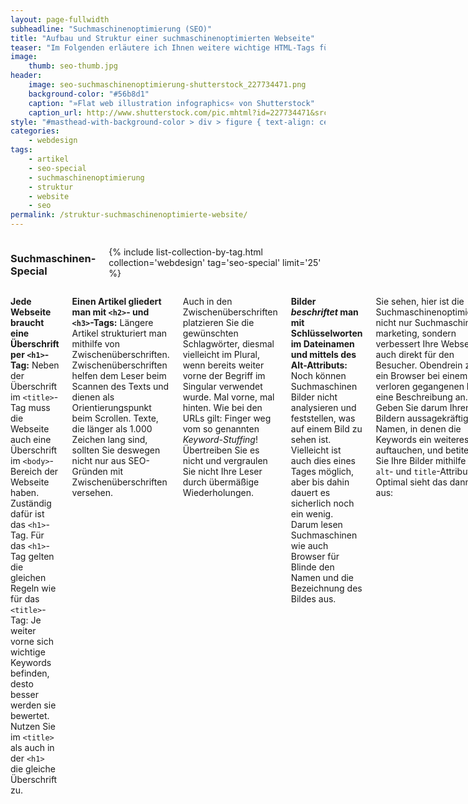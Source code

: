```yaml
---
layout: page-fullwidth
subheadline: "Suchmaschinenoptimierung (SEO)"
title: "Aufbau und Struktur einer suchmaschinenoptimierten Webseite"
teaser: "Im Folgenden erläutere ich Ihnen weitere wichtige HTML-Tags für den Aufbau eines Dokumentes. Diese Liste von Tags stammt aus einer Umfrage unter SEO-Experten, die Sie bei <a href='https://moz.com/search-ranking-factors'>Search Engine Ranking Factors</a> finden."
image:
    thumb: seo-thumb.jpg
header:
    image: seo-suchmaschinenoptimierung-shutterstock_227734471.png
    background-color: "#56b8d1"
    caption: "»Flat web illustration infographics« von Shutterstock"
    caption_url: http://www.shutterstock.com/pic.mhtml?id=227734471&src=id
style: "#masthead-with-background-color > div > figure { text-align: center; }"
categories:
    - webdesign
tags:
    - artikel
    - seo-special
    - suchmaschinenoptimierung
    - struktur
    - website
    - seo
permalink: /struktur-suchmaschinenoptimierte-website/
---
```

<div class="row">
<div class="medium-5 medium-push-7 columns" markdown="1">
<h3 class="m0">Suchmaschinen-Special</h3>

{% include list-collection-by-tag.html collection='webdesign' tag='seo-special' limit='25' %}

</div><!-- /.medium-5.columns -->
<div class="medium-7 medium-pull-5 columns" markdown="1">


**Jede Webseite braucht eine Überschrift per `<h1>`-Tag:** Neben der Überschrift im `<title>`-Tag muss die Webseite auch eine Überschrift im `<body>`-Bereich der Webseite haben. Zuständig dafür ist das `<h1>`- Tag. Für das `<h1>`-Tag gelten die gleichen Regeln wie für das `<title>`-Tag: Je weiter vorne sich wichtige Keywords befinden, desto besser werden sie bewertet. Nutzen Sie im `<title>` als auch in der `<h1>` die gleiche Überschrift zu.

**Einen Artikel gliedert man mit `<h2>`- und `<h3>`-Tags:** Längere Artikel strukturiert man mithilfe von Zwischenüberschriften. Zwischenüberschriften helfen dem Leser beim Scannen des Texts und dienen als Orientierungspunkt beim Scrollen. Texte, die länger als 1.000 Zeichen lang sind, sollten Sie deswegen nicht nur aus SEO-Gründen mit Zwischenüberschriften versehen.

Auch in den Zwischenüberschriften platzieren Sie die gewünschten Schlagwörter, diesmal vielleicht im Plural, wenn bereits weiter vorne der Begriff im Singular verwendet wurde. Mal vorne, mal hinten. Wie bei den URLs gilt: Finger weg vom so genannten *Keyword-Stuffing*! Übertreiben Sie es nicht und vergraulen Sie nicht Ihre Leser durch übermäßige Wiederholungen.

**Bilder *beschriftet* man mit Schlüsselworten im Dateinamen und mittels des Alt-Attributs:** Noch können Suchmaschinen Bilder nicht analysieren und feststellen, was auf einem Bild zu sehen ist. Vielleicht ist auch dies eines Tages möglich, aber bis dahin dauert es sicherlich noch ein wenig. Darum lesen Suchmaschinen wie auch Browser für Blinde den Namen und die Bezeichnung des Bildes aus.

Sie sehen, hier ist die Suchmaschinenoptimierung nicht nur Suchmaschinen&shy;marketing, sondern verbessert Ihre Webseite auch direkt für den Besucher. Obendrein zeigt ein Browser bei einem verloren gegangenen Bild eine Beschreibung an. Geben Sie darum Ihren Bildern aussagekräftige Namen, in denen die Keywords ein weiteres Mal auftauchen, und betiteln Sie Ihre Bilder mithilfe des `alt`- und `title`-Attributs. Optimal sieht das dann so aus:

{% highlight html %}
<img src="tipps-tricks-twitter.jpg" alt="Tipps und Tricks für Twitter"
title="Tipps und Tricks für Twitter" height="276" width="597"/>
{% endhighlight %}

**Heben Sie Schlagworte und Begriffe mit `<em>` und `<strong>` hervor:** Ein weiteres hilfreiches Stilmittel, um Texte zu gestalten, die schnell erfassbar sind, ist die Methode fette Schrift zu nutzen. Exzellent nutzt zum Beispiel das englischsprachige Smashing Magazine – *sowieso eine tolle Adresse für Webdesigntipps* – diese Textauszeichnung – unter anderem in diesem Artikel: [»Getting Started With Content Management Systems«][7].


[Teil 6: Links richtig setzen ›]({{ site.url }}/links-setzen/)
{: .button.radius }



 [1]: http://de.wikipedia.org/wiki/Braillezeile
 [2]: {{ site.url }}/recherche/
 [3]: https://adwords.google.de/KeywordPlanner
 [4]: https://www.google.de/adwords/
 [5]: https://metager.de/klassik/asso/
 [6]: https://moz.com/search-ranking-factors
 [7]: http://www.smashingmagazine.com/2009/11/08/getting-started-with-content-management-systems/
 [8]: https://validator.w3.org/
 [9]: #
 [10]: #

</div><!-- /.medium-7.columns -->
</div><!-- /.row -->
